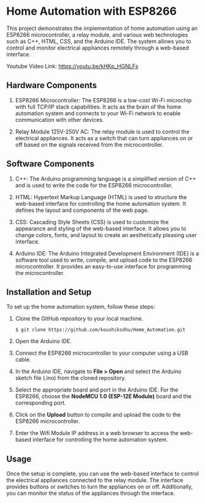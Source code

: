 # Home Automation with ESP8266

This project demonstrates the implementation of home automation using an ESP8266 microcontroller, a relay module, and various web technologies such as C++, HTML, CSS, and the Arduino IDE. The system allows you to control and monitor electrical appliances remotely through a web-based interface.

Youtube Video Link: https://youtu.be/kHKp_HGNLFs

## Hardware Components

1. ESP8266 Microcontroller: The ESP8266 is a low-cost Wi-Fi microchip with full TCP/IP stack capabilities. It acts as the brain of the home automation system and connects to your Wi-Fi network to enable communication with other devices.

2. Relay Module 125V-250V AC: The relay module is used to control the electrical appliances. It acts as a switch that can turn appliances on or off based on the signals received from the microcontroller.

## Software Components

1. C++: The Arduino programming language is a simplified version of C++ and is used to write the code for the ESP8266 microcontroller.

2. HTML: Hypertext Markup Language (HTML) is used to structure the web-based interface for controlling the home automation system. It defines the layout and components of the web page.

3. CSS: Cascading Style Sheets (CSS) is used to customize the appearance and styling of the web-based interface. It allows you to change colors, fonts, and layout to create an aesthetically pleasing user interface.

4. Arduino IDE: The Arduino Integrated Development Environment (IDE) is a software tool used to write, compile, and upload code to the ESP8266 microcontroller. It provides an easy-to-use interface for programming the microcontroller.

## Installation and Setup

To set up the home automation system, follow these steps:

1. Clone the GitHub repository to your local machine.

   ```
   $ git clone https://github.com/koushiksdhu/Home_Automation.git
   ```

2. Open the Arduino IDE.

3. Connect the ESP8266 microcontroller to your computer using a USB cable.

4. In the Arduino IDE, navigate to **File > Open** and select the Arduino sketch file (.ino) from the cloned repository.

5. Select the appropriate board and port in the Arduino IDE. For the ESP8266, choose the **NodeMCU 1.0 (ESP-12E Module)** board and the corresponding port.

6. Click on the **Upload** button to compile and upload the code to the ESP8266 microcontroller.

7. Enter the Wifi Module IP address in a web browser to access the web-based interface for controlling the home automation system.

## Usage

Once the setup is complete, you can use the web-based interface to control the electrical appliances connected to the relay module. The interface provides buttons or switches to turn the appliances on or off. Additionally, you can monitor the status of the appliances through the interface.


